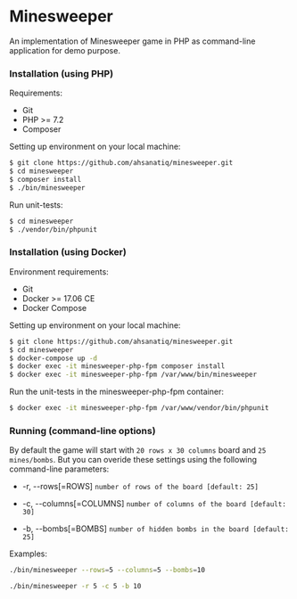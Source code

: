 # Minesweeper

An implementation of Minesweeper game in PHP as command-line application for demo purpose.

### Installation (using PHP)

Requirements:

- Git
- PHP >= 7.2
- Composer

Setting up environment on your local machine:

```bash
$ git clone https://github.com/ahsanatiq/minesweeper.git
$ cd minesweeper
$ composer install
$ ./bin/minesweeper
```

Run unit-tests:

```bash
$ cd minesweeper
$ ./vendor/bin/phpunit
```


### Installation (using Docker)

Environment requirements:

- Git
- Docker >= 17.06 CE
- Docker Compose

Setting up environment on your local machine:

```bash
$ git clone https://github.com/ahsanatiq/minesweeper.git
$ cd minesweeper
$ docker-compose up -d
$ docker exec -it minesweeper-php-fpm composer install
$ docker exec -it minesweeper-php-fpm /var/www/bin/minesweeper
```

Run the unit-tests in the minesweeper-php-fpm container:

```bash
$ docker exec -it minesweeper-php-fpm /var/www/vendor/bin/phpunit
```

### Running (command-line options)

By default the game will start with `20 rows x 30 columns` board and `25 mines/bombs`. But you can overide these settings using the following command-line parameters:

- -r, --rows[=ROWS] `number of rows of the board [default: 25]`

- -c, --columns[=COLUMNS] `number of columns of the board [default: 30]`
- -b, --bombs[=BOMBS] `number of hidden bombs in the board [default: 25]`

Examples:

```bash
./bin/minesweeper --rows=5 --columns=5 --bombs=10
```
```bash
./bin/minesweeper -r 5 -c 5 -b 10
```


